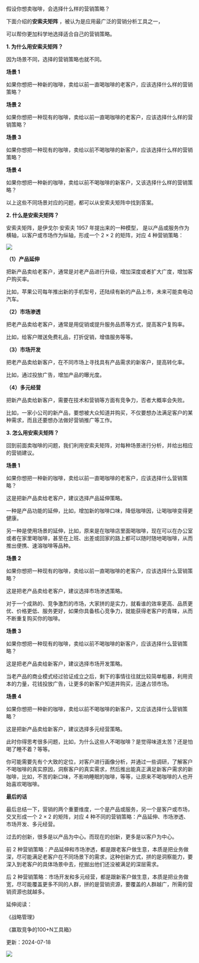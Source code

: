 假设你想卖咖啡，会选择什么样的营销策略？

下面介绍的**安索夫矩阵** ，被认为是应用最广泛的营销分析工具之一，

可以帮你更加科学地选择适合自己的营销策略。

**1. 为什么用安索夫矩阵？**

因为场景不同，选择的营销策略也就不同。

**场景 1**

如果你想把一种新的咖啡，卖给以前一直喝咖啡的老客户，应该选择什么样的营销策略？

**场景 2**

如果你想把一种现有的咖啡，卖给以前一直喝咖啡的老客户，应该选择什么样的营销策略？

**场景 3**

如果你想把一种现有的咖啡，卖给以前不喝咖啡的新客户，应该选择什么样的营销策略？

**场景 4**

如果你想把一种新的咖啡，卖给以前不喝咖啡的新客户，又该选择什么样的营销策略？

以上这些不同场景对应的问题，都可以从安索夫矩阵中找到答案。

**2. 什么是安索夫矩阵？**

安索夫矩阵，是伊戈尔·安索夫 1957 年提出来的一种模型，  是以产品或服务作为横轴，以客户或市场作为纵轴，形成一个 2 × 2 的矩阵，对应 4 种营销策略：

![](https://mmbiz.qpic.cn/mmbiz_png/giaycic3UNwo2f1rX3RW4AUH6QsdhyDTibugedCmXXJuwV6RtyicSM63pEfmFjxuQbSnl9icJ5I6PxYiaXNVCwjey2Lg/640?wx_fmt=png) 

**（1）产品延伸**

把新产品卖给老客户，通常是对老产品进行升级，增加深度或者扩大广度，增加客户购买率。

比如，苹果公司每年推出新的手机型号，还陆续有新的产品上市，未来可能卖电动汽车。

**（2）市场渗透**

把老产品卖给老客户，通常是用促销或提升服务品质等方式，提高客户复购率。

比如，给客户赠送免费礼品，打折促销，增值服务等等。

**（3）市场开发**

把老产品卖给新客户，在不同市场上寻找具有产品需求的新客户，提高转化率。

比如，通过投放广告，增加产品的曝光度。

**（4）多元经营**

把新产品卖给新客户，需要在技术和营销等方面有竞争力，否者大概率会失败。

比如，一家小公司的新产品，要想被大众知道并购买，不仅要想办法满足客户的某种需求，而且还要想办法做好营销推广等工作。

**3. 怎么用安索夫矩阵？**

回到前面卖咖啡的问题，我们利用安索夫矩阵，对每种场景进行分析，并给出相应的营销建议。

**场景 1**

如果你想把一种新的咖啡，卖给以前一直喝咖啡的老客户，应该选择什么营销策略？

这是把新产品卖给老客户，建议选择产品延伸策略。

一种是产品功能的延伸，比如，增加新的咖啡口味，降低咖啡因，让喝咖啡变得更健康。

另一种是使用场景的延伸，比如，原来是在咖啡店里面喝咖啡，现在可以在办公室或者在家里喝咖啡，甚至在上班、出差或回家的路上都可以随时随地喝咖啡，从而推出便携、速溶咖啡等品种。

**场景 2**

如果你想把一种现有的咖啡，卖给以前一直喝咖啡的老客户，应该选择什么营销策略？

这是把老产品卖给老客户，建议选择市场渗透策略。

对于一个成熟的、竞争激烈的市场，大家拼的是实力，就看谁的效率更高、品质更优、价格更低、服务更好，如果你具备核心竞争力，就能获得老客户的青睐，从而不断重复购买你的咖啡。

**场景 3**

如果你想把一种现有的咖啡，卖给以前不喝咖啡的新客户，应该选择什么营销策略？

这是把老产品卖给新客户，建议选择市场开发策略。

当老产品的商业模式经过验证成立之后，剩下的事情往往就比较简单粗暴，利用资本的力量，花钱投放广告，让更多的新客户知道并购买，迅速占领市场。

**场景 4**

如果你想把一种新的咖啡，卖给以前不喝咖啡的新客户，又应该选择什么营销策略？

这是把新产品卖给新客户，建议选择多元经营策略。

此时你得思考很多问题，比如，为什么这些人不喝咖啡？是觉得味道太苦？还是怕喝了睡不着？等等。

你可能需要先有个大致的定位，对客户进行画像分析，并通过一些调研，了解客户不喝咖啡的真实原因，洞察客户的真实需求，然后推出能真正满足新客户需求的新咖啡，比如，不苦的新口味，不影响睡眠的咖啡，等等，让原来不喝咖啡的人也开始喜欢喝咖啡。

**最后的话**

最后总结一下，营销的两个重要维度，一个是产品或服务，另一个是客户或市场，交叉形成一个 2 × 2 的矩阵，对应 4 种不同的营销策略：产品延伸、市场渗透、市场开发、多元经营。

过去的创新，很多是以产品为中心。而现在的创新，更多是以客户为中心。

前 2 种营销策略：产品延伸和市场渗透，都是跟老客户做生意，本质是把业务做深，尽可能满足老客户在不同场景下的需求，这种创新方式，拼的是洞察能力，要深入到老客户的具体场景中去，挖掘出他们还没被满足的深层需求。

后 2 种营销策略：市场开发和多元经营，都是跟新客户做生意，本质是把业务做宽，尽可能覆盖更多不同的人群，拼的是营销资源，要覆盖的人群越广，所需的营销资源也就越多。

延伸阅读：

《战略管理》

《赢取竞争的100+N工具箱》

更新：2024-07-18

![](https://visitor-badge.laobi.icu/badge?page_id=sjhfx.linji&left_text=PageViews&right_color=%2300589F)